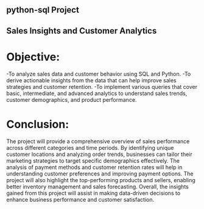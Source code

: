 ## python-sql Project
## Sales Insights and Customer Analytics

# Objective:
-To analyze sales data and customer behavior using SQL and Python.
-To derive actionable insights from the data that can help improve sales strategies and customer retention.
-To implement various queries that cover basic, intermediate, and advanced analytics to understand sales trends, customer demographics, and product performance.

# Conclusion:
The project will provide a comprehensive overview of sales performance across different categories and time periods.
By identifying unique customer locations and analyzing order trends, businesses can tailor their marketing strategies to target specific demographics effectively.
The analysis of payment methods and customer retention rates will help in understanding customer preferences and improving payment options.
The project will also highlight the top-performing products and sellers, enabling better inventory management and sales forecasting.
Overall, the insights gained from this project will assist in making data-driven decisions to enhance business performance and customer satisfaction.

